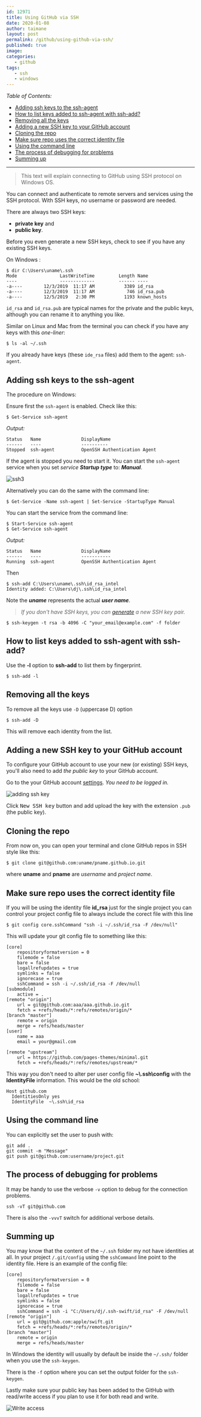 ```yaml
---
id: 12971
title: Using GitHub via SSH
date: 2020-01-08
author: taimane
layout: post
permalink: /github/using-github-via-ssh/
published: true
image: 
categories:
   - github
tags:
   - ssh
   - windows
---
```

_Table of Contents:_

- [Adding ssh keys to the ssh-agent](#adding-ssh-keys-to-the-ssh-agent)
- [How to list keys added to ssh-agent with ssh-add?](#how-to-list-keys-added-to-ssh-agent-with-ssh-add)
- [Removing all the keys](#removing-all-the-keys)
- [Adding a new SSH key to your GitHub account](#adding-a-new-ssh-key-to-your-github-account)
- [Cloning the repo](#cloning-the-repo)
- [Make sure repo uses the correct identity file](#make-sure-repo-uses-the-correct-identity-file)
- [Using the command line](#using-the-command-line)
- [The process of debugging for problems](#the-process-of-debugging-for-problems)
- [Summing up](#summing-up)

---

> This text will explain connecting to GitHub using SSH protocol on Windows OS.

You can connect and authenticate to remote servers and services using the SSH protocol. With SSH keys, no username or password are needed. 

There are always two SSH keys:
* **private key** and 
* **public key**.

Before you even generate a new SSH keys, check to see if you have any existing SSH keys.

On Windows :



```
$ dir C:\Users\uname\.ssh
Mode                LastWriteTime         Length Name
----                -------------         ------ ----
-a----        12/3/2019  11:17 AM           3389 id_rsa
-a----        12/3/2019  11:17 AM            746 id_rsa.pub
-a----        12/5/2019   2:30 PM           1193 known_hosts
```

`id_rsa` and `id_rsa.pub` are typical names for the private and the public keys, although you can rename it to anything you like.

Similar on Linux and Mac from the terminal you can check if you have any keys with this _one-liner_:

```
$ ls -al ~/.ssh
```

If you already have keys (these `ide_rsa` files) add them to the agent: `ssh-agent`.

## Adding ssh keys to the ssh-agent

The procedure on Windows:

Ensure first the `ssh-agent` is enabled. Check like this:

```
$ Get-Service ssh-agent
```

_Output:_
```
Status   Name               DisplayName
------   ----               ----------
Stopped  ssh-agent          OpenSSH Authentication Agent
```

If the agent is stopped you need to start it. You can start the `ssh-agent` service when you set _service **Startup type**_ to: **_Manual_**.

![ssh3](/wp-content/uploads/2020/01/ssh3.jpg)


Alternatively you can do the same with the command line:

```
$ Get-Service -Name ssh-agent | Set-Service -StartupType Manual
```

You can start the service from the command line:

```
$ Start-Service ssh-agent
$ Get-Service ssh-agent
```

_Output:_
```
Status   Name               DisplayName
------   ----               -----------
Running  ssh-agent          OpenSSH Authentication Agent
```


Then 
```
$ ssh-add C:\Users\uname\.ssh\id_rsa_intel
Identity added: C:\Users\dj\.ssh\id_rsa_intel 
```

Note the _**uname**_ represents the actual **_user name_**.

>_If you don't have SSH keys, you can [generate](https://help.github.com/en/enterprise/2.16/user/github/authenticating-to-github/generating-a-new-ssh-key-and-adding-it-to-the-ssh-agent#generating-a-new-ssh-key) a new SSH key pair._

```
$ ssh-keygen -t rsa -b 4096 -C "your_email@example.com" -f folder 
```

## How to list keys added to ssh-agent with ssh-add?

Use the **-l** option to **ssh-add** to list them by fingerprint.

```
$ ssh-add -l
```

## Removing all the keys

To remove all the keys use `-D` (uppercase D) option

```
$ ssh-add -D
```

This will remove each identity from the list.

## Adding a new SSH key to your GitHub account

To configure your GitHub account to use your new (or existing) SSH keys, you'll also need to add _the public key_ to your GitHub account.

Go to the your GitHub account [settings](https://github.com/settings/profile). _You need to be logged in._

<img alt="adding ssh key" src="https://programming-review.com/wp-content/uploads/2020/01/ssh2.jpg">

Click <kbd>New SSH key</kbd> button and add upload the key with the extension `.pub` (the public key).


## Cloning the repo
From now on, you can open your terminal and clone GitHub repos in SSH style like 
this:

```
$ git clone git@github.com:uname/pname.github.io.git
```

where **uname** and **pname** are _username_ and _project name_.

## Make sure repo uses the correct identity file

If you will be using the identity file **id_rsa** just for the single project you can control your project config file to always include the corect file with this line

```
$ git config core.sshCommand "ssh -i ~/.ssh/id_rsa -F /dev/null"
```

This will update your git config file to something like this:

```
[core]
	repositoryformatversion = 0
	filemode = false
	bare = false
	logallrefupdates = true
	symlinks = false
	ignorecase = true
	sshCommand = ssh -i ~/.ssh/id_rsa -F /dev/null
[submodule]
	active = .
[remote "origin"]
	url = git@github.com:aaa/aaa.github.io.git
	fetch = +refs/heads/*:refs/remotes/origin/*
[branch "master"]
	remote = origin
	merge = refs/heads/master
[user]
	name = aaa
	email = your@gmail.com

[remote "upstream"]
	url = https://github.com/pages-themes/minimal.git
	fetch = +refs/heads/*:refs/remotes/upstream/*
```

This way you don't need to alter per user config file **~\\.ssh\config** with the **IdentityFile** information. This would be the old school:

```
Host github.com
  IdentitiesOnly yes
  IdentityFile  ~\.ssh\id_rsa
```

## Using the command line 

You can explicitly set the user to push with:

```
git add .
git commit -m "Message"
git push git@github.com:username/project.git
```

## The process of debugging for problems

It may be handy to use the verbose `-v` option to debug for the connection problems. 

```
ssh -vT git@github.com
```

There is also the `-vvvT` switch for additional verbose details.

## Summing up

You may know that the content of the `~/.ssh` folder my not have identities at all. In your project `/.git/config` using the `sshCommand` line point to the identity file. Here is an example of the config file:

```
[core]
	repositoryformatversion = 0
	filemode = false
	bare = false
	logallrefupdates = true
	symlinks = false
	ignorecase = true	
	sshCommand = ssh -i "C:/Users/dj/.ssh-swift/id_rsa" -F /dev/null
[remote "origin"]
	url = git@github.com:apple/swift.git
	fetch = +refs/heads/*:refs/remotes/origin/*
[branch "master"]
	remote = origin
	merge = refs/heads/master
```

In Windows the identity will usually by default be inside the `~/.ssh/` folder when you use the `ssh-keygen`.

There is the `-f` option where you can set the output folder for the `ssh-keygen`.

Lastly make sure your public key has been added to the GitHub with read/write access if you plan to use it for both read and write.

![Write access](/wp-content/uploads/2020/write-access.jpg)

